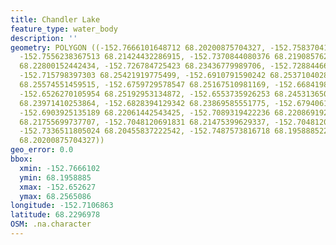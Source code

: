 ```yaml
---
title: Chandler Lake
feature_type: water_body
description: ''
geometry: POLYGON ((-152.7666101648712 68.20200875704327, -152.7583704187813 68.20914696466795,
  -152.7556238367513 68.21424432286915, -152.7370844080376 68.21908576244329, -152.7425775721066
  68.22800152442434, -152.726784725423 68.23436779989706, -152.7288446619477 68.24047775805568,
  -152.715798397303 68.25421919775499, -152.6910791590242 68.25371040281998, -152.6862726404694
  68.25574551459515, -152.6759729578547 68.25167510981169, -152.66841985727 68.25650863478486,
  -152.6526270105954 68.25192953134872, -152.6553735926253 68.24531365088365, -152.6718530848053
  68.23971410253864, -152.6828394129342 68.23869585551775, -152.67940618539 68.22876557100889,
  -152.6903925135189 68.22061442543425, -152.7089319422236 68.22086919267471, -152.7116785242535
  68.21755699737707, -152.7048120691831 68.21475399629337, -152.7048120691831 68.20965675154216,
  -152.7336511805024 68.20455837222542, -152.7487573816718 68.19588852297024, -152.7666101648712
  68.20200875704327))
geo_error: 0.0
bbox:
  xmin: -152.7666102
  ymin: 68.1958885
  xmax: -152.652627
  ymax: 68.2565086
longitude: -152.7106863
latitude: 68.2296978
OSM: .na.character
---
```

